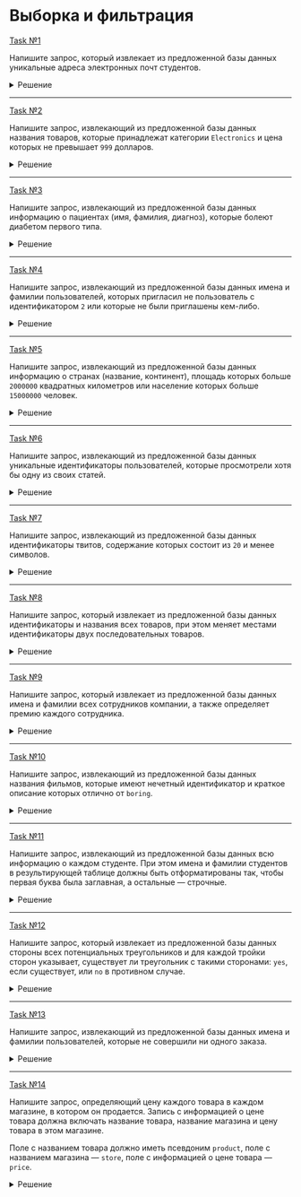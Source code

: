 # Выборка и фильтрация

[Task №1](https://stepik.org/lesson/1072296/step/1?unit=1082120)

Напишите запрос, который извлекает из предложенной базы данных уникальные адреса электронных почт студентов.

<details>
  <summary>Решение</summary>

  ```sql
  SELECT DISTINCT email
  FROM Emails;
  ```

</details>

---

[Task №2](https://stepik.org/lesson/1072296/step/2?unit=1082120)

Напишите запрос, извлекающий из предложенной базы данных названия товаров, которые принадлежат категории `Electronics` и цена которых не превышает `999` долларов.

<details>
  <summary>Решение</summary>

  ```sql
  SELECT name
  FROM Products
  WHERE category = 'Electronics' AND price <= 999;
  ```

</details>

---

[Task №3](https://stepik.org/lesson/1072296/step/3?unit=1082120)

Напишите запрос, извлекающий из предложенной базы данных информацию о пациентах (имя, фамилия, диагноз), которые болеют диабетом первого типа.

<details>
  <summary>Решение</summary>

  ```sql
  SELECT name, surname, conditions
  FROM Patients
  WHERE conditions LIKE '%DIAB1%';
  ```

</details>

---

[Task №4](https://stepik.org/lesson/1072296/step/4?unit=1082120)

Напишите запрос, извлекающий из предложенной базы данных имена и фамилии пользователей, которых пригласил не пользователь с идентификатором `2` или которые не были приглашены кем-либо.

<details>
  <summary>Решение</summary>

  ```sql
  SELECT name, surname
  FROM Users
  WHERE referee_id != 2 OR referee_id IS NULL;
  ```

</details>

---

[Task №5](https://stepik.org/lesson/1072296/step/5?unit=1082120)

Напишите запрос, извлекающий из предложенной базы данных информацию о странах (название, континент), площадь которых больше `2000000` квадратных километров или население которых больше `15000000` человек.

<details>
  <summary>Решение</summary>

  ```sql
  SELECT name, continent
  FROM Countries
  WHERE area > 2000000 OR population > 15000000;
  ```

</details>

---

[Task №6](https://stepik.org/lesson/1072296/step/6?unit=1082120)

Напишите запрос, извлекающий из предложенной базы данных уникальные идентификаторы пользователей, которые просмотрели хотя бы одну из своих статей.

<details>
  <summary>Решение</summary>

  ```sql
  SELECT DISTINCT author_id
  FROM Views
  WHERE author_id = viewer_id;
  ```

</details>

---

[Task №7](https://stepik.org/lesson/1072296/step/7?unit=1082120)

Напишите запрос, извлекающий из предложенной базы данных идентификаторы твитов, содержание которых состоит из `20` и менее символов.

<details>
  <summary>Решение</summary>

  ```sql
  SELECT id
  FROM Tweets
  WHERE CHAR_LENGTH(content) <= 20;
  ```

</details>

---

[Task №8](https://stepik.org/lesson/1072296/step/8?unit=1082120)

Напишите запрос, который извлекает из предложенной базы данных идентификаторы и названия всех товаров, при этом меняет местами идентификаторы двух последовательных товаров.

<details>
  <summary>Решение</summary>

  ```sql
  SELECT IF(id MOD 2 = 0, id - 1, id + 1) AS id, name
  FROM Products
  ORDER BY id;
  ```

</details>

---

[Task №9](https://stepik.org/lesson/1072296/step/9?unit=1082120)

Напишите запрос, который извлекает из предложенной базы данных имена и фамилии всех сотрудников компании, а также определяет премию каждого сотрудника.

<details>
  <summary>Решение</summary>

  ```sql
  SELECT name, surname,
         IF(id % 2 = 0 AND LEFT(name, 1) = 'A', salary, salary / 2) AS bonus
  FROM Employees
  ```

</details>

---

[Task №10](https://stepik.org/lesson/1072296/step/10?unit=1082120)

Напишите запрос, извлекающий из предложенной базы данных названия фильмов, которые имеют нечетный идентификатор и краткое описание которых отлично от `boring`.

<details>
  <summary>Решение</summary>

  ```sql
  SELECT title
  FROM Films
  WHERE id % 2 != 0 AND description != 'boring'
  ORDER BY id DESC;
  ```

</details>

---

[Task №11](https://stepik.org/lesson/1072296/step/11?unit=1082120)

Напишите запрос, извлекающий из предложенной базы данных всю информацию о каждом студенте. При этом имена и фамилии студентов в результирующей таблице должны быть отформатированы так, чтобы первая буква была заглавная, а остальные — строчные.

<details>
  <summary>Решение</summary>

  ```sql
  SELECT id, 
         CONCAT(UPPER(LEFT(name, 1)), LOWER(RIGHT(name, CHAR_LENGTH(name) - 1))) AS name,
         CONCAT(UPPER(LEFT(surname, 1)), LOWER(RIGHT(surname, CHAR_LENGTH(surname) - 1))) AS surname
  FROM Students
  ORDER BY id;
  ```

</details>

---

[Task №12](https://stepik.org/lesson/1072296/step/12?unit=1082120)

Напишите запрос, который извлекает из предложенной базы данных стороны всех потенциальных треугольников и для каждой тройки сторон указывает, существует ли треугольник с такими сторонами: `yes`, если существует, или `no` в противном случае.

<details>
  <summary>Решение</summary>

  ```sql
  SELECT x, y, z,
         IF(x+y>z AND x+z>y AND y+z>x, 'yes', 'no') AS triangle
  FROM Triangles;
  ```

</details>

---

[Task №13](https://stepik.org/lesson/1072296/step/13?unit=1082120)

Напишите запрос, извлекающий из предложенной базы данных имена и фамилии пользователей, которые не совершили ни одного заказа.

<details>
  <summary>Решение</summary>

  ```sql
  SELECT name, surname
  FROM Customers
  LEFT JOIN Orders ON Customers.id = customer_id
  WHERE customer_id is NULL
  ```

</details>

---

[Task №14](https://stepik.org/lesson/1072296/step/14?unit=1082120)

Напишите запрос, определяющий цену каждого товара в каждом магазине, в котором он продается. Запись с информацией о цене товара должна включать название товара, название магазина и цену товара в этом магазине.

Поле с названием товара должно иметь псевдоним `product`, поле с названием магазина — `store`, поле с информацией о цене товара — `price`.

<details>
  <summary>Решение</summary>

  ```sql
  SELECT product, 'aliexpress' AS store, aliexpress AS price
  FROM Prices
  WHERE aliexpress IS NOT NULL
  UNION ALL
  SELECT product, 'amazon' AS store, amazon AS price
  FROM Prices
  WHERE amazon IS NOT NULL
  UNION ALL
  SELECT product, 'ebay' AS store, ebay AS price
  FROM Prices
  WHERE ebay IS NOT NULL;
  ```

</details>
